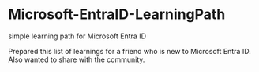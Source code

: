 # Microsoft-EntraID-LearningPath
simple learning path for Microsoft Entra ID

Prepared this list of learnings for a friend who is new to Microsoft Entra ID. Also wanted to share with the community.
